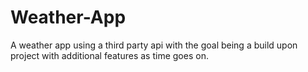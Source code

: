 # Weather-App
A weather app using a third party api with the goal being a build upon project with additional features as time goes on.
